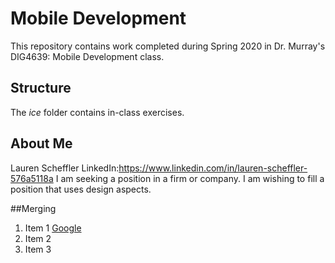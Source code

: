 # Mobile Development
This repository contains work completed during Spring 2020 in Dr. Murray's DIG4639: Mobile Development class.

## Structure
The *ice* folder contains in-class exercises. 

## About Me
Lauren Scheffler 
LinkedIn:https://www.linkedin.com/in/lauren-scheffler-576a5118a
I am seeking a position in a firm or company. I am wishing to fill a position that uses design aspects. 

##Merging
1. Item 1 [Google](https://google.com)
1. Item 2
1. Item 3